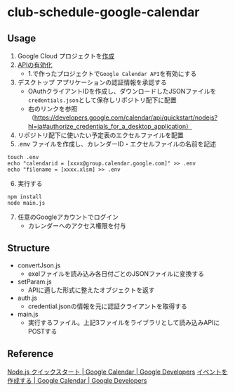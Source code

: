 # club-schedule-google-calendar
## Usage
1. Google Cloud プロジェクトを[作成](https://developers.google.com/workspace/guides/create-project?hl=ja)
2. [APIの有効化](https://console.cloud.google.com/flows/enableapi?apiid=calendar-json.googleapis.com&hl=ja)
    - 1.で作ったプロジェクトで`Google Calendar API`を有効にする
3. デスクトップ アプリケーションの認証情報を承認する
    - OAuthクライアントIDを作成し、ダウンロードしたJSONファイルを`credentials.json`として保存しリポジトリ配下に配置
    - 右のリンクを参照（https://developers.google.com/calendar/api/quickstart/nodejs?hl=ja#authorize_credentials_for_a_desktop_application）
4. リポジトリ配下に使いたい予定表のエクセルファイルを配置
5. .env ファイルを作成し、カレンダーID・エクセルファイルの名前を記述
```
touch .env
echo "calendarid = [xxxx@group.calendar.google.com]" >> .env
echo "filename = [xxxx.xlsm] >> .env
```
6. 実行する
```
npm install
node main.js
```
7. 任意のGoogleアカウントでログイン
    - カレンダーへのアクセス権限を付与
## Structure
- convertJson.js
    - exelファイルを読み込み各日付ごとのJSONファイルに変換する
- setParam.js
    - APIに適した形式に整えたオブジェクトを返す
- auth.js
    - credential.jsonの情報を元に認証クライアントを取得する
- main.js
    - 実行するファイル。上記3ファイルをライブラリとして読み込みAPIにPOSTする

## Reference
[Node.js クイックスタート | Google Calendar | Google Developers](https://developers.google.com/calendar/api/quickstart/nodejs?hl=ja)
[イベントを作成する | Google Calendar | Google Developers](https://developers.google.com/calendar/api/guides/create-events?hl=ja)